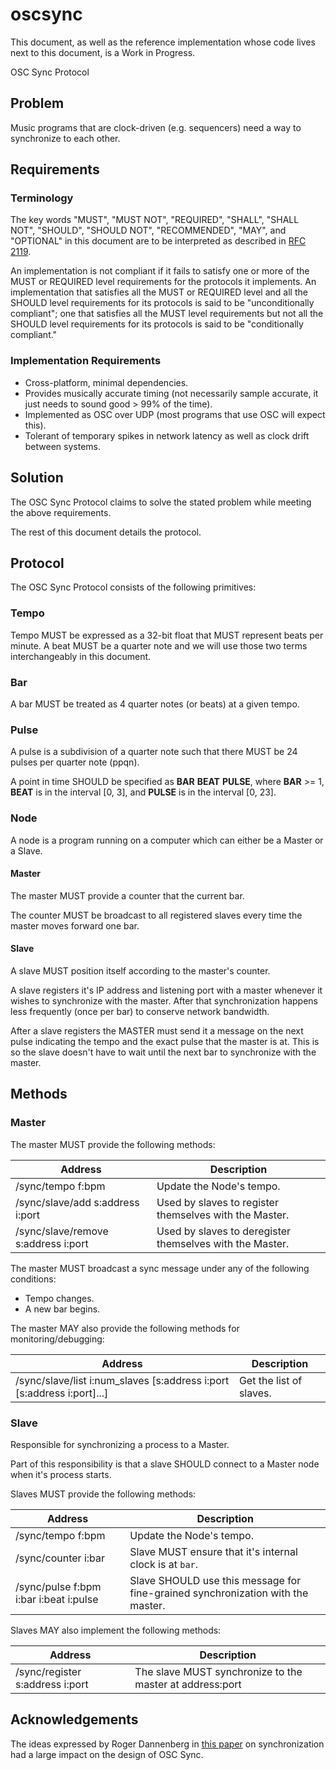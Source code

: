 # oscsync

This document, as well as the reference implementation whose code lives next to this document, is a Work in Progress.

OSC Sync Protocol

## Problem

Music programs that are clock-driven (e.g. sequencers) need a way to synchronize to each other.

## Requirements

### Terminology

The key words "MUST", "MUST NOT", "REQUIRED", "SHALL", "SHALL NOT",
"SHOULD", "SHOULD NOT", "RECOMMENDED", "MAY", and "OPTIONAL" in this
document are to be interpreted as described in [RFC 2119](https://www.ietf.org/rfc/rfc2119.txt).

An implementation is not compliant if it fails to satisfy one or more
of the MUST or REQUIRED level requirements for the protocols it
implements. An implementation that satisfies all the MUST or REQUIRED
level and all the SHOULD level requirements for its protocols is said
to be "unconditionally compliant"; one that satisfies all the MUST
level requirements but not all the SHOULD level requirements for its
protocols is said to be "conditionally compliant."

### Implementation Requirements

* Cross-platform, minimal dependencies.
* Provides musically accurate timing (not necessarily sample accurate, it just needs to sound good > 99% of the time).
* Implemented as OSC over UDP (most programs that use OSC will expect this).
* Tolerant of temporary spikes in network latency as well as clock drift between systems.

## Solution

The OSC Sync Protocol claims to solve the stated problem while meeting the above requirements.

The rest of this document details the protocol.

## Protocol

The OSC Sync Protocol consists of the following primitives:

### Tempo

Tempo MUST be expressed as a 32-bit float that MUST represent beats per minute. A beat MUST be a quarter note and we will use those two terms interchangeably in this document.

### Bar

A bar MUST be treated as 4 quarter notes (or beats) at a given tempo.

### Pulse

A pulse is a subdivision of a quarter note such that there MUST be 24 pulses per quarter note (ppqn).

A point in time SHOULD be specified as **BAR** **BEAT** **PULSE**, where **BAR** >= 1, **BEAT** is in the interval [0, 3], and **PULSE** is in the interval [0, 23].

### Node

A node is a program running on a computer which can either be a Master or a Slave.

#### Master

The master MUST provide a counter that the current bar.

The counter MUST be broadcast to all registered slaves every time the master moves forward one bar.

#### Slave

A slave MUST position itself according to the master's counter.

A slave registers it's IP address and listening port with a master whenever it wishes to synchronize with the master. After that synchronization happens less frequently (once per bar) to conserve network bandwidth.

After a slave registers the MASTER must send it a message on the next pulse indicating the tempo and the exact pulse that the master is at. This is so the slave doesn't have to wait until the next bar to synchronize with the master.

## Methods

### Master

The master MUST provide the following methods:

| Address                                                    | Description
| ---------------------------------------------------------- | --------------------------------------
| /sync/tempo f:bpm                                          | Update the Node's tempo.
| /sync/slave/add s:address i:port                           | Used by slaves to register themselves with the Master.
| /sync/slave/remove s:address i:port                        | Used by slaves to deregister themselves with the Master.

The master MUST broadcast a sync message under any of the following conditions:

* Tempo changes.
* A new bar begins.

The master MAY also provide the following methods for monitoring/debugging:

| Address                                                                | Description
| ---------------------------------------------------------------------- | -----------------------------------------
| /sync/slave/list i:num_slaves [s:address i:port [s:address i:port]...] | Get the list of slaves.

### Slave

Responsible for synchronizing a process to a Master.

Part of this responsibility is that a slave SHOULD connect to a Master node when it's process starts.

Slaves MUST provide the following methods:

| Address                                         | Description
| ----------------------------------------------- | --------------------------------------
| /sync/tempo f:bpm                               | Update the Node's tempo.
| /sync/counter i:bar                             | Slave MUST ensure that it's internal clock is at `bar`.
| /sync/pulse f:bpm i:bar i:beat i:pulse          | Slave SHOULD use this message for fine-grained synchronization with the master.

Slaves MAY also implement the following methods:

| Address                                         | Description
| ----------------------------------------------- | --------------------------------------
| /sync/register s:address i:port                 | The slave MUST synchronize to the master at address:port

## Acknowledgements

The ideas expressed by Roger Dannenberg in [this paper](http://opensoundcontrol.org/files/dannenberg-clocksync.pdf) on synchronization had a large impact on the design of OSC Sync.

